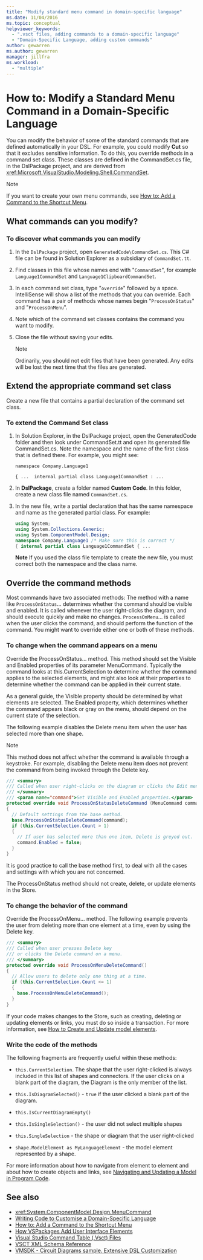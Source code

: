 ```yaml
---
title: "Modify standard menu command in domain-specific language"
ms.date: 11/04/2016
ms.topic: conceptual
helpviewer_keywords:
  - ".vsct files, adding commands to a domain-specific language"
  - "Domain-Specific Language, adding custom commands"
author: gewarren
ms.author: gewarren
manager: jillfra
ms.workload:
  - "multiple"
---
```

# How to: Modify a Standard Menu Command in a Domain-Specific Language

You can modify the behavior of some of the standard commands that are defined automatically in your DSL. For example, you could modify **Cut** so that it excludes sensitive information. To do this, you override methods in a command set class. These classes are defined in the CommandSet.cs file, in the DslPackage project, and are derived from <xref:Microsoft.VisualStudio.Modeling.Shell.CommandSet>.

> [!NOTE]
> If you want to create your own menu commands, see [How to: Add a Command to the Shortcut Menu](../modeling/how-to-add-a-command-to-the-shortcut-menu.md).

## What commands can you modify?

### To discover what commands you can modify

1. In the `DslPackage` project, open `GeneratedCode\CommandSet.cs`. This C# file can be found in Solution Explorer as a subsidiary of `CommandSet.tt`.

2. Find classes in this file whose names end with "`CommandSet`", for example `Language1CommandSet` and `Language1ClipboardCommandSet`.

3. In each command set class, type "`override`" followed by a space. IntelliSense will show a list of the methods that you can override. Each command has a pair of methods whose names begin "`ProcessOnStatus`" and "`ProcessOnMenu`".

4. Note which of the command set classes contains the command you want to modify.

5. Close the file without saving your edits.

    > [!NOTE]
    > Ordinarily, you should not edit files that have been generated. Any edits will be lost the next time that the files are generated.

## Extend the appropriate command set class

Create a new file that contains a partial declaration of the command set class.

### To extend the Command Set class

1. In Solution Explorer, in the DslPackage project, open the GeneratedCode folder and then look under CommandSet.tt and open its generated file CommandSet.cs. Note the namespace and the name of the first class that is defined there. For example, you might see:

     `namespace Company.Language1`

     `{ ...  internal partial class Language1CommandSet : ...`

2. In **DslPackage**, create a folder named **Custom Code**. In this folder, create a new class file named `CommandSet.cs`.

3. In the new file, write a partial declaration that has the same namespace and name as the generated partial class. For example:

    ```csharp
    using System;
    using System.Collections.Generic;
    using System.ComponentModel.Design;
    namespace Company.Language1 /* Make sure this is correct */
    { internal partial class Language1CommandSet { ...
    ```

     **Note** If you used the class file template to create the new file, you must correct both the namespace and the class name.

## Override the command methods

Most commands have two associated methods: The method with a name like `ProcessOnStatus`... determines whether the command should be visible and enabled. It is called whenever the user right-clicks the diagram, and should execute quickly and make no changes. `ProcessOnMenu`... is called when the user clicks the command, and should perform the function of the command. You might want to override either one or both of these methods.

### To change when the command appears on a menu

Override the ProcessOnStatus... method. This method should set the Visible and Enabled properties of its parameter MenuCommand. Typically the command looks at this.CurrentSelection to determine whether the command applies to the selected elements, and might also look at their properties to determine whether the command can be applied in their current state.

As a general guide, the Visible property should be determined by what elements are selected. The Enabled property, which determines whether the command appears black or gray on the menu, should depend on the current state of the selection.

The following example disables the Delete menu item when the user has selected more than one shape.

> [!NOTE]
> This method does not affect whether the command is available through a keystroke. For example, disabling the Delete menu item does not prevent the command from being invoked through the Delete key.

```csharp
/// <summary>
/// Called when user right-clicks on the diagram or clicks the Edit menu.
/// </summary>
/// <param name="command">Set Visible and Enabled properties.</param>
protected override void ProcessOnStatusDeleteCommand (MenuCommand command)
{
  // Default settings from the base method.
  base.ProcessOnStatusDeleteCommand(command);
  if (this.CurrentSelection.Count > 1)
  {
    // If user has selected more than one item, Delete is greyed out.
    command.Enabled = false;
  }
}
```

It is good practice to call the base method first, to deal with all the cases and settings with which you are not concerned.

The ProcessOnStatus method should not create, delete, or update elements in the Store.

### To change the behavior of the command

Override the ProcessOnMenu... method. The following example prevents the user from deleting more than one element at a time, even by using the Delete key.

```csharp
/// <summary>
/// Called when user presses Delete key
/// or clicks the Delete command on a menu.
/// </summary>
protected override void ProcessOnMenuDeleteCommand()
{
  // Allow users to delete only one thing at a time.
  if (this.CurrentSelection.Count <= 1)
  {
    base.ProcessOnMenuDeleteCommand();
  }
}
```

If your code makes changes to the Store, such as creating, deleting or updating elements or links, you must do so inside a transaction. For more information, see [How to Create and Update model elements](../modeling/how-to-modify-a-standard-menu-command-in-a-domain-specific-language.md).

### Write the code of the methods

The following fragments are frequently useful within these methods:

- `this.CurrentSelection`. The shape that the user right-clicked is always included in this list of shapes and connectors. If the user clicks on a blank part of the diagram, the Diagram is the only member of the list.

- `this.IsDiagramSelected()` - `true` if the user clicked a blank part of the diagram.

- `this.IsCurrentDiagramEmpty()`

- `this.IsSingleSelection()` - the user did not select multiple shapes

- `this.SingleSelection` - the shape or diagram that the user right-clicked

- `shape.ModelElement as MyLanguageElement` - the model element represented by a shape.

For more information about how to navigate from element to element and about how to create objects and links, see [Navigating and Updating a Model in Program Code](../modeling/navigating-and-updating-a-model-in-program-code.md).

## See also

- <xref:System.ComponentModel.Design.MenuCommand>
- [Writing Code to Customise a Domain-Specific Language](../modeling/writing-code-to-customise-a-domain-specific-language.md)
- [How to: Add a Command to the Shortcut Menu](../modeling/how-to-add-a-command-to-the-shortcut-menu.md)
- [How VSPackages Add User Interface Elements](../extensibility/internals/how-vspackages-add-user-interface-elements.md)
- [Visual Studio Command Table (.Vsct) Files](../extensibility/internals/visual-studio-command-table-dot-vsct-files.md)
- [VSCT XML Schema Reference](../extensibility/vsct-xml-schema-reference.md)
- [VMSDK - Circuit Diagrams sample. Extensive DSL Customization](https://code.msdn.microsoft.com/Visualization-Modeling-SDK-763778e8)
